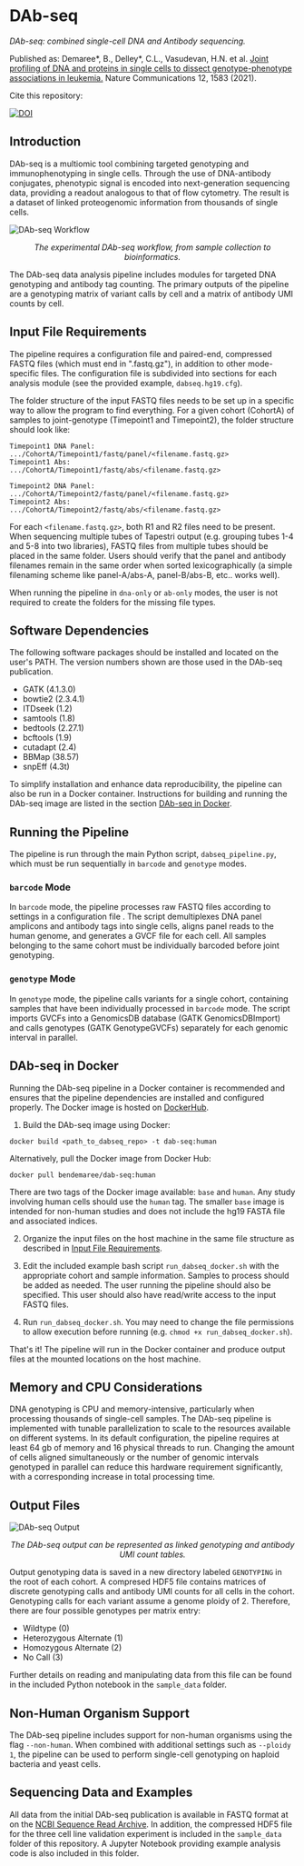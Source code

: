 # DAb-seq
<i>DAb-seq: combined single-cell DNA and Antibody sequencing.</i>

Published as: Demaree*, B., Delley*, C.L., Vasudevan, H.N. et al. [Joint profiling of DNA and proteins in single cells to dissect genotype-phenotype associations in leukemia.](https://doi.org/10.1038/s41467-021-21810-3) Nature Communications 12, 1583 (2021).

Cite this repository:

[![DOI](https://zenodo.org/badge/DOI/10.5281/zenodo.4495688.svg)](https://doi.org/10.5281/zenodo.4495688)

## Introduction

DAb-seq is a multiomic tool combining targeted genotyping and immunophenotyping in single cells. Through the use of DNA-antibody conjugates, phenotypic signal is encoded into next-generation sequencing data, providing a readout analogous to that of flow cytometry. The result is a dataset of linked proteogenomic information from thousands of single cells.

![DAb-seq Workflow](https://i.imgur.com/2Z2GTey.png)
<p align="center"><i>The experimental DAb-seq workflow, from sample collection to bioinformatics.</i><br></p>

The DAb-seq data analysis pipeline includes modules for targeted DNA genotyping and antibody tag counting. The primary outputs of the pipeline are a genotyping matrix of variant calls by cell and a matrix of antibody UMI counts by cell.

## Input File Requirements

The pipeline requires a configuration file and paired-end, compressed FASTQ files (which must end in ".fastq.gz"), in addition to other mode-specific files. The configuration file is subdivided into sections for each analysis module (see the provided example, `dabseq.hg19.cfg`).

The folder structure of the input FASTQ files needs to be set up in a specific way to allow the program to find everything. For a given cohort (CohortA) of samples to joint-genotype (Timepoint1 and Timepoint2), the folder structure should look like:
```
Timepoint1 DNA Panel:   .../CohortA/Timepoint1/fastq/panel/<filename.fastq.gz>
Timepoint1 Abs:         .../CohortA/Timepoint1/fastq/abs/<filename.fastq.gz>

Timepoint2 DNA Panel:   .../CohortA/Timepoint2/fastq/panel/<filename.fastq.gz>
Timepoint2 Abs:         .../CohortA/Timepoint2/fastq/abs/<filename.fastq.gz>
```
For each `<filename.fastq.gz>`, both R1 and R2 files need to be present. When sequencing multiple tubes of Tapestri output (e.g. grouping tubes 1-4 and 5-8 into two libraries), FASTQ files from multiple tubes should be placed in the same folder. Users should verify that the panel and antibody filenames remain in the same order when sorted lexicographically (a simple filenaming scheme like panel-A/abs-A, panel-B/abs-B, etc.. works well).

When running the pipeline in `dna-only` or `ab-only` modes, the user is not required to create the folders for the missing file types.

## Software Dependencies

The following software packages should be installed and located on the user's PATH. The version numbers shown are those used in the DAb-seq publication.

* GATK (4.1.3.0)
* bowtie2 (2.3.4.1)
* ITDseek (1.2)
* samtools (1.8)
* bedtools (2.27.1)
* bcftools (1.9)
* cutadapt (2.4)
* BBMap (38.57)
* snpEff (4.3t)

To simplify installation and enhance data reproducibility, the pipeline can also be run in a Docker container. Instructions for building and running the DAb-seq image are listed in the section [DAb-seq in Docker](##dab-seq-in-docker).

## Running the Pipeline

The pipeline is run through the main Python script, `dabseq_pipeline.py`, which must be run sequentially in `barcode` and `genotype` modes.

### `barcode` Mode

In `barcode` mode, the pipeline processes raw FASTQ files according to settings in a configuration file . The script demultiplexes DNA panel amplicons and antibody tags into single cells, aligns panel reads to the human genome, and generates a GVCF file for each cell. All samples belonging to the same cohort must be individually barcoded before joint genotyping.

### `genotype` Mode

In `genotype` mode, the pipeline calls variants for a single cohort, containing samples that have been individually processed in `barcode` mode. The script imports GVCFs into a GenomicsDB database (GATK GenomicsDBImport) and calls genotypes (GATK GenotypeGVCFs) separately for each genomic interval in parallel.

## DAb-seq in Docker

Running the DAb-seq pipeline in a Docker container is recommended and ensures that the pipeline dependencies are installed and configured properly. The Docker image is hosted on [DockerHub](https://hub.docker.com/r/bendemaree/dab-seq).

1. Build the DAb-seq image using Docker:
```
docker build <path_to_dabseq_repo> -t dab-seq:human
```

Alternatively, pull the Docker image from Docker Hub:

```
docker pull bendemaree/dab-seq:human
```

There are two tags of the Docker image available: `base` and `human`. Any study involving human cells should use the `human` tag. The smaller `base` image is intended for non-human studies and does not include the hg19 FASTA file and associated indices.

2. Organize the input files on the host machine in the same file structure as described in [Input File Requirements](##input-file-requirements).

3. Edit the included example bash script `run_dabseq_docker.sh` with the appropriate cohort and sample information. Samples to process should be added as needed. The user running the pipeline should also be specified. This user should also have read/write access to the input FASTQ files.

4. Run `run_dabseq_docker.sh`. You may need to change the file permissions to allow execution before running (e.g. `chmod +x run_dabseq_docker.sh`).

That's it! The pipeline will run in the Docker container and produce output files at the mounted locations on the host machine.

## Memory and CPU Considerations

DNA genotyping is CPU and memory-intensive, particularly when processing thousands of single-cell samples. The DAb-seq pipeline is implemented with tunable parallelization to scale to the resources available on different systems. In its default configuration, the pipeline requires at least 64 gb of memory and 16 physical threads to run. Changing the amount of cells aligned simultaneously or the number of genomic intervals genotyped in parallel can reduce this hardware requirement significantly, with a corresponding increase in total processing time.

## Output Files


![DAb-seq Output](https://i.imgur.com/rUMK27M.png)
<p align="center"><i>The DAb-seq output can be represented as linked genotyping and antibody UMI count tables.</i><br></p>

Output genotyping data is saved in a new directory labeled `GENOTYPING` in the root of each cohort. A compresed HDF5 file contains matrices of discrete genotyping calls and antibody UMI counts for all cells in the cohort. Genotyping calls for each variant assume a genome ploidy of 2. Therefore, there are four possible genotypes per matrix entry:

* Wildtype (0)
* Heterozygous Alternate (1)
* Homozygous Alternate (2)
* No Call (3)

Further details on reading and manipulating data from this file can be found in the included Python notebook in the `sample_data` folder.

## Non-Human Organism Support

The DAb-seq pipeline includes support for non-human organisms using the flag `--non-human`. When combined with additional settings such as `--ploidy 1`, the pipeline can be used to perform single-cell genotyping on haploid bacteria and yeast cells.

## Sequencing Data and Examples

All data from the initial DAb-seq publication is available in FASTQ format at on the [NCBI Sequence Read Archive](https://www.ncbi.nlm.nih.gov/bioproject/PRJNA602320). In addition, the compressed HDF5 file for the three cell line validation experiment is included in the `sample_data` folder of this repository. A Jupyter Notebook providing example analysis code is also included in this folder.
